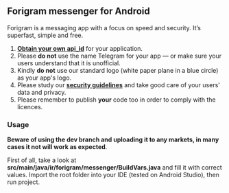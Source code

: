 ## Forigram messenger for Android

Forigram is a messaging app with a focus on speed and security. It’s superfast, simple and free.

1. [**Obtain your own api_id**](https://core.telegram.org/api/obtaining_api_id) for your application.
2. Please **do not** use the name Telegram for your app — or make sure your users understand that it is unofficial.
3. Kindly **do not** use our standard logo (white paper plane in a blue circle) as your app's logo.
3. Please study our [**security guidelines**](https://core.telegram.org/mtproto/security_guidelines) and take good care of your users' data and privacy.
4. Please remember to publish **your** code too in order to comply with the licences.

### Usage

**Beware of using the dev branch and uploading it to any markets, in many cases it not will work as expected**.

First of all, take a look at **src/main/java/ir/forigram/messenger/BuildVars.java** and fill it with correct values.
Import the root folder into your IDE (tested on Android Studio), then run project.

